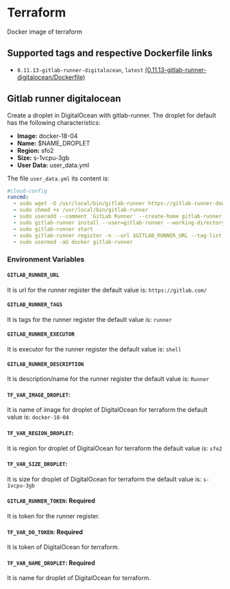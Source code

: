 # Terraform
Docker image of terraform

## Supported tags and respective Dockerfile links

- `0.11.13-gitlab-runner-digitalocean`, `latest` [(0.11.13-gitlab-runner-digitalocean/Dockerfile)](https://github.com/mvochoa/terraform/blob/master/0.11.13-gitlab-runner-digitalocean/Dockerfile)

## Gitlab runner digitalocean
Create a droplet in DigitalOcean with gitlab-runner. The droplet for default has the following characteristics:

- **Image:** docker-18-04
- **Name:** $NAME_DROPLET
- **Region:** sfo2
- **Size:** s-1vcpu-3gb
- **User Data:** user_data.yml

The file `user_data.yml` its content is:

```yml
#cloud-config
runcmd:
  - sudo wget -O /usr/local/bin/gitlab-runner https://gitlab-runner-downloads.s3.amazonaws.com/latest/binaries/gitlab-runner-linux-amd64
  - sudo chmod +x /usr/local/bin/gitlab-runner
  - sudo useradd --comment 'GitLab Runner' --create-home gitlab-runner --shell /bin/bash
  - sudo gitlab-runner install --user=gitlab-runner --working-directory=/home/gitlab-runner
  - sudo gitlab-runner start
  - sudo gitlab-runner register -n --url $GITLAB_RUNNER_URL --tag-list "$GITLAB_RUNNER_TAGS" --registration-token $GITLAB_RUNNER_TOKEN --executor $GITLAB_RUNNER_EXECUTOR --description "$GITLAB_RUNNER_DESCRIPTION"
  - sudo usermod -aG docker gitlab-runner
```

### Environment Variables

#### `GITLAB_RUNNER_URL`

It is url for the runner register the default value is: `https://gitlab.com/`

#### `GITLAB_RUNNER_TAGS`

It is tags for the runner register the default value is: `runner`

#### `GITLAB_RUNNER_EXECUTOR`

It is executor for the runner register the default value is: `shell`

#### `GITLAB_RUNNER_DESCRIPTION`

It is description/name for the runner register the default value is: `Runner`

#### `TF_VAR_IMAGE_DROPLET`:

It is name of image for droplet of DigitalOcean for terraform the default value is: `docker-18-04`

#### `TF_VAR_REGION_DROPLET`:

It is region for droplet of DigitalOcean for terraform the default value is: `sfo2`

#### `TF_VAR_SIZE_DROPLET`:

It is size for droplet of DigitalOcean for terraform the default value is: `s-1vcpu-3gb`

#### `GITLAB_RUNNER_TOKEN`: Required

It is token for the runner register.

#### `TF_VAR_DO_TOKEN`: Required

It is token of DigitalOcean for terraform.

#### `TF_VAR_NAME_DROPLET`: Required

It is name for droplet of DigitalOcean for terraform.

